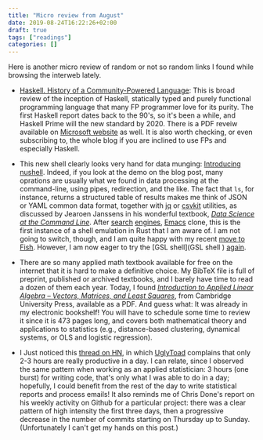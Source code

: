 ```yaml
---
title: "Micro review from August"
date: 2019-08-24T16:22:26+02:00
draft: true
tags: ["readings"]
categories: []
---
```


Here is another micro review of random or not so random links I found while browsing the interweb lately.

<!--more-->

- [Haskell. History of a Community-Powered Language](https://serokell.io/blog/haskell-history): This is broad review of the inception of Haskell, statically typed and purely functional programming language that many FP programmer love for its purity. The first Haskell report dates back to the 90's, so it's been a while, and Haskell Prime will the new standard by 2020. There is a PDF reveiw available on [Microsoft website](https://www.microsoft.com/en-us/research/wp-content/uploads/2016/07/history.pdf) as well. It is also worth checking, or even subscribing to, the whole blog if you are inclined to use FPs and especially Haskell.

- This new shell clearly looks very hand for data munging: [Introducing nushell](http://www.jonathanturner.org/2019/08/introducing-nushell.html). Indeed, if you look at the demo on the blog post, many oprations are usually what we found in data processing at the command-line, using pipes, redirection, and the like. The fact that `ls`, for instance, returns a structured table of results makes me think of JSON or YAML common data format, together with [jq](https://stedolan.github.io/jq/) or [csvkit](https://csvkit.readthedocs.io) utilities, as discussed by Jearoen Janssens in his wonderful textbook, [_Data Science at the Command Line_](https://www.datascienceatthecommandline.com). After [search](https://github.com/tantivy-search/tantivy) [engines](https://github.com/toshi-search/Toshi), [Emacs](https://github.com/remacs/remacs) clone, this is the first instance of a shell emulation in Rust that I am aware of. I am not going to switch, though, and I am quite happy with my recent [move to Fish](/post/fish-shell/). However, I am now eager to try the [GSL shell](GSL shell ) [again](/post/gsl-shell/).

- There are so many applied math textbook available for free on the internet that it is hard to make a definitive choice. My BibTeX file is full of preprint, published or archived textbooks, and I barely have time to read a dozen of them each year. Today, I found [_Introduction to Applied Linear Algebra – Vectors, Matrices, and Least Squares_](https://web.stanford.edu/~boyd/vmls/), from Cambridge University Press, available as a PDF. And guess what: It was already in my electronic bookshelf! You will have to schedule some time to review it since it is 473 pages long, and covers both mathematical theory and applications to statistics (e.g., distance-based clustering, dynamical systems, or OLS and logistic regression).

- I Just noticed this [thread on HN](https://news.ycombinator.com/item?id=20766443), in which [UglyToad](https://news.ycombinator.com/user?id=UglyToad) complains that only 2-3 hours are really productive in a day. I can relate, since I observed the same pattern when working as an applied statistician: 3 hours (one burst) for writing code, that's only what I was able to do in a day; hopefully, I could benefit from the rest of the day to write statistical reports and process emails! It also reminds me of Chris Done's report on his weekly activity on Github for a particular project: there was a clear pattern of high intensity the first three days, then a progressive decrease in the number of commits starting on Thursday up to Sunday. (Unfortunately I can't get my hands on this post.)
